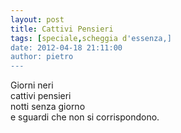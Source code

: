 ```yaml
---
layout: post
title: Cattivi Pensieri
tags: [speciale,scheggia d'essenza,]
date: 2012-04-18 21:11:00
author: pietro
---
```

Giorni neri<br/>cattivi pensieri<br/>notti senza giorno<br/>e sguardi che non si corrispondono.
